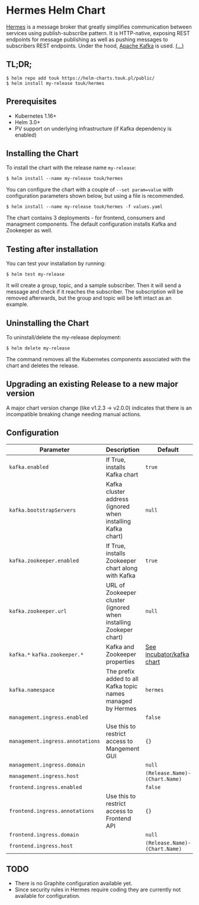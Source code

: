 # Hermes Helm Chart

[Hermes](https://hermes.allegro.tech/) is a message broker that greatly simplifies communication between services
using publish-subscribe pattern. It is HTTP-native, exposing REST endpoints for message publishing as well as pushing
messages to subscribers REST endpoints. Under the hood, [Apache Kafka](http://kafka.apache.org/) is used. [(...)](https://hermes-pubsub.readthedocs.io/)

## TL;DR;

```console
$ helm repo add touk https://helm-charts.touk.pl/public/
$ helm install my-release touk/hermes
```

## Prerequisites

* Kubernetes 1.16+
* Helm 3.0+
* PV support on underlying infrastructure (if Kafka dependency is enabled)

## Installing the Chart

To install the chart with the release name `my-release`:

```console
$ helm install --name my-release touk/hermes
```

You can configure the chart with a couple of `--set param=value` with configuration parameters shown below,
but using a file is recommended.

```console
$ helm install --name my-release touk/hermes -f values.yaml
```

The chart contains 3 deployments - for frontend, consumers and managment components.
The default configuration installs Kafka and Zookeeper as well.

## Testing after installation

You can test your installation by running:
```console
$ helm test my-release
```
It will create a group, topic, and a sample subscriber. Then it will send a message and check if it reaches 
the subscriber. The subscription will be removed afterwards, but the group and topic will be left intact
as an example.   

## Uninstalling the Chart

To uninstall/delete the my-release deployment:

```console
$ helm delete my-release
```

The command removes all the Kubernetes components associated with the chart and deletes the release.

## Upgrading an existing Release to a new major version

A major chart version change (like v1.2.3 -> v2.0.0) indicates that there is an
incompatible breaking change needing manual actions.

## Configuration

| Parameter                                 | Description                                                           | Default
|-------------------------------------------|-----------------------------------------------------------------------|------------------------
| `kafka.enabled`                           | If True, installs Kafka chart                                         | `true`
| `kafka.bootstrapServers`                  | Kafka cluster address (ignored when installing Kafka chart)            | `null`
| `kafka.zookeeper.enabled`                 | If True, installs Zookeeper chart along with Kafka                    | `true`
| `kafka.zookeeper.url`                     | URL of Zookeeper cluster (ignored when installing Zookeper chart)     | `null`
| `kafka.*` `kafka.zookeeper.*`             | Kafka and Zookeeper properties                                        | [See incubator/kafka chart](https://hub.helm.sh/charts/incubator/kafka)
| `kafka.namespace`                         | The prefix added to all Kafka topic names managed by Hermes           | `hermes`
| `management.ingress.enabled`              |                                                                       | `false`
| `management.ingress.annotations`          | Use this to restrict access to Mangement GUI                          | `{}`
| `management.ingress.domain`               |                                                                       | `null`
| `management.ingress.host`                 |                                                                       | `(Release.Name)-(Chart.Name)`
| `frontend.ingress.enabled`                |                                                                       | `false`
| `frontend.ingress.annotations`            | Use this to restrict access to Frontend API                           | `{}`
| `frontend.ingress.domain`                 |                                                                       | `null`
| `frontend.ingress.host`                   |                                                                       | `(Release.Name)-(Chart.Name)`


## TODO

* There is no Graphite configuration available yet.
* Since security rules in Hermes require coding they are currently not available for configuration.  
